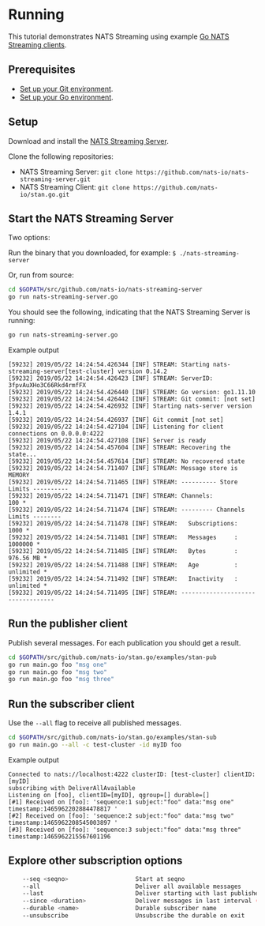 # Running

This tutorial demonstrates NATS Streaming using example [Go NATS Streaming clients](https://github.com/nats-io/stan.go.git).

## Prerequisites

* [Set up your Git environment](https://help.github.com/articles/set-up-git/).
* [Set up your Go environment](https://golang.org/doc/install).

## Setup

Download and install the [NATS Streaming Server](https://github.com/nats-io/nats-streaming-server/releases).

Clone the following repositories:

* NATS Streaming Server: `git clone https://github.com/nats-io/nats-streaming-server.git`
* NATS Streaming Client: `git clone https://github.com/nats-io/stan.go.git`

## Start the NATS Streaming Server

Two options:

Run the binary that you downloaded, for example: `$ ./nats-streaming-server`

Or, run from source:

```bash
cd $GOPATH/src/github.com/nats-io/nats-streaming-server
go run nats-streaming-server.go
```

You should see the following, indicating that the NATS Streaming Server is running:

```bash
go run nats-streaming-server.go
```
Example output
```text
[59232] 2019/05/22 14:24:54.426344 [INF] STREAM: Starting nats-streaming-server[test-cluster] version 0.14.2
[59232] 2019/05/22 14:24:54.426423 [INF] STREAM: ServerID: 3fpvAuXHo3C66Rkd4rmfFX
[59232] 2019/05/22 14:24:54.426440 [INF] STREAM: Go version: go1.11.10
[59232] 2019/05/22 14:24:54.426442 [INF] STREAM: Git commit: [not set]
[59232] 2019/05/22 14:24:54.426932 [INF] Starting nats-server version 1.4.1
[59232] 2019/05/22 14:24:54.426937 [INF] Git commit [not set]
[59232] 2019/05/22 14:24:54.427104 [INF] Listening for client connections on 0.0.0.0:4222
[59232] 2019/05/22 14:24:54.427108 [INF] Server is ready
[59232] 2019/05/22 14:24:54.457604 [INF] STREAM: Recovering the state...
[59232] 2019/05/22 14:24:54.457614 [INF] STREAM: No recovered state
[59232] 2019/05/22 14:24:54.711407 [INF] STREAM: Message store is MEMORY
[59232] 2019/05/22 14:24:54.711465 [INF] STREAM: ---------- Store Limits ----------
[59232] 2019/05/22 14:24:54.711471 [INF] STREAM: Channels:                  100 *
[59232] 2019/05/22 14:24:54.711474 [INF] STREAM: --------- Channels Limits --------
[59232] 2019/05/22 14:24:54.711478 [INF] STREAM:   Subscriptions:          1000 *
[59232] 2019/05/22 14:24:54.711481 [INF] STREAM:   Messages     :       1000000 *
[59232] 2019/05/22 14:24:54.711485 [INF] STREAM:   Bytes        :     976.56 MB *
[59232] 2019/05/22 14:24:54.711488 [INF] STREAM:   Age          :     unlimited *
[59232] 2019/05/22 14:24:54.711492 [INF] STREAM:   Inactivity   :     unlimited *
[59232] 2019/05/22 14:24:54.711495 [INF] STREAM: ----------------------------------
```

## Run the publisher client

Publish several messages. For each publication you should get a result.

```bash
cd $GOPATH/src/github.com/nats-io/stan.go/examples/stan-pub
go run main.go foo "msg one"
go run main.go foo "msg two"
go run main.go foo "msg three"
```

## Run the subscriber client

Use the `--all` flag to receive all published messages.

```bash
cd $GOPATH/src/github.com/nats-io/stan.go/examples/stan-sub
go run main.go --all -c test-cluster -id myID foo
```
Example output
```text
Connected to nats://localhost:4222 clusterID: [test-cluster] clientID: [myID]
subscribing with DeliverAllAvailable
Listening on [foo], clientID=[myID], qgroup=[] durable=[]
[#1] Received on [foo]: 'sequence:1 subject:"foo" data:"msg one" timestamp:1465962202884478817 '
[#2] Received on [foo]: 'sequence:2 subject:"foo" data:"msg two" timestamp:1465962208545003897 '
[#3] Received on [foo]: 'sequence:3 subject:"foo" data:"msg three" timestamp:1465962215567601196
```

## Explore other subscription options

```bash
    --seq <seqno>                   Start at seqno
    --all                           Deliver all available messages
    --last                          Deliver starting with last published message
    --since <duration>              Deliver messages in last interval (e.g. 1s, 1hr, https://golang.org/pkg/time/#ParseDuration)
    --durable <name>                Durable subscriber name
    --unsubscribe                   Unsubscribe the durable on exit
```

